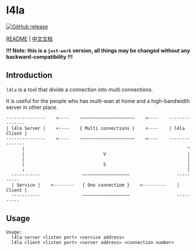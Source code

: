 # l4la
[![GitHub release](https://img.shields.io/github/v/tag/hzyitc/l4la?label=release)](https://github.com/hzyitc/l4la/releases)

[README](README.md) | [中文文档](README_zh.md)

**!!! Note: this is a `just-work` version, all things may be changed without any backward-compatibility !!!**

## Introduction

`l4la` is a tool that divide a connection into multi connections.

It is useful for the people who has multi-wan at home and a high-bandwidth server in other place.

```
---------------    <----    ~~~~~~~~~~~~~~~~~~~~~    <----    ---------------
| l4la Server |    <----    { Multi connections }    <----    | l4la Client |
---------------    <----    ~~~~~~~~~~~~~~~~~~~~~    <----    ---------------
      |                                                              ^
      |                              V                               |
      |                                                              |
      |                              S                               |
      ↓                                                              |
  -----------                ~~~~~~~~~~~~~~~~~~                  ----------
  | Service |    <--------   { One connectiom }    <---------    | Client |
  -----------                ~~~~~~~~~~~~~~~~~~                  ----------
```

## Usage

```
Usage:
  l4la server <listen port> <service address>
  l4la client <listen port> <server address> <connection number>
```
